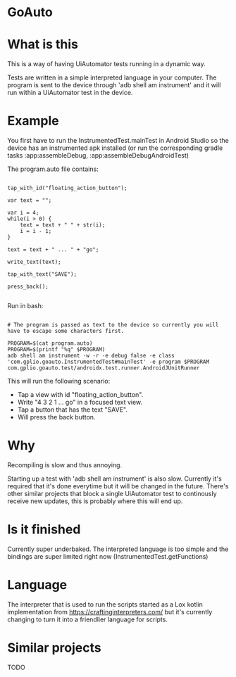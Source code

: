 # GoAuto

# What is this

This is a way of having UiAutomator tests running in a dynamic way.

Tests are written in a simple interpreted language in your computer. The program is sent to the device through 'adb shell am instrument' and it will run
within a UiAutomator test in the device.


# Example

You first have to run the InstrumentedTest.mainTest in Android Studio so the device has an instrumented apk installed (or run the corresponding gradle tasks :app:assembleDebug, :app:assembleDebugAndroidTest)


The program.auto file contains:

```

tap_with_id("floating_action_button");

var text = "";

var i = 4;
while(i > 0) {
	text = text + " " + str(i);
	i = i - 1;
}

text = text + " ... " + "go";

write_text(text);

tap_with_text("SAVE");

press_back();


```

Run in bash:

```

# The program is passed as text to the device so currently you will have to escape some characters first.

PROGRAM=$(cat program.auto)
PROGRAM=$(printf "%q" $PROGRAM)
adb shell am instrument -w -r -e debug false -e class 'com.gplio.goauto.InstrumentedTest#mainTest' -e program $PROGRAM com.gplio.goauto.test/androidx.test.runner.AndroidJUnitRunner

```

This will run the following scenario:

- Tap a view with id "floating_action_button".
- Write "4 3 2 1 ... go" in a focused text view.
- Tap a button that has the text "SAVE".
- Will press the back button.


# Why

Recompiling is slow and thus annoying.

Starting up a test with 'adb shell am instrument' is also slow. Currently it's required that it's done everytime but it will be changed in the future.
There's other similar projects that block a single UiAutomator test to continously receive new updates, this is probably where this will end up.


# Is it finished

Currently super underbaked. The interpreted language is too simple and the bindings are super limited right now (InstrumentedTest.getFunctions)


# Language

The interpreter that is used to run the scripts started as a Lox kotlin implementation from https://craftinginterpreters.com/ but it's currently changing to turn it into a friendlier language for scripts.


# Similar projects

TODO
